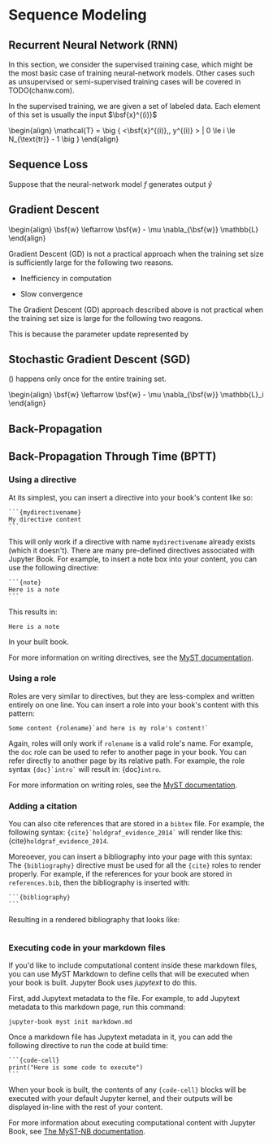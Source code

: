 # Sequence Modeling

## Recurrent Neural Network (RNN)

In this section, we consider the supervised training case, which might be the
most basic case of training neural-network models.
Other cases such as unsupervised or semi-supervised training cases will 
be covered in TODO(chanw.com). 

In the supervised training, we are given a set of labeled data. Each element of
this set is usually the input $\bsf{x}^{(i)}$

\begin{align}
  \mathcal{T} = \big \{ <\bsf{x}^{(i)},\, y^{(i)} > | 0 \le i \le N_{\text{tr}} - 1 \big \}
\end{align}


## Sequence Loss
Suppose that the neural-network model $f$ generates output $\hat{y}$  


## Gradient Descent 

\begin{align}
  \bsf{w} \leftarrow  \bsf{w} - \mu \nabla_{\bsf{w}} \mathbb{L}
\end{align}

Gradient Descent (GD) is not a practical approach when the training set size is
sufficiently large for the following two reasons.

 * Inefficiency in computation

 * Slow convergence


The Gradient Descent (GD) approach described above is not practical when the
training set size is large for the following two reagons. 

This is because the parameter update represented by

## Stochastic Gradient Descent (SGD)




() happens only once for the entire training set.

\begin{align}
  \bsf{w} \leftarrow  \bsf{w} - \mu \nabla_{\bsf{w}} \mathbb{L}_i
\end{align}



## Back-Propagation 



## Back-Propagation Through Time (BPTT)


### Using a directive

At its simplest, you can insert a directive into your book's content like so:

````
```{mydirectivename}
My directive content
```
````

This will only work if a directive with name `mydirectivename` already exists
(which it doesn't). There are many pre-defined directives associated with
Jupyter Book. For example, to insert a note box into your content, you can
use the following directive:

````
```{note}
Here is a note
```
````

This results in:

```{note}
Here is a note
```

In your built book.

For more information on writing directives, see the
[MyST documentation](https://myst-parser.readthedocs.io/).


### Using a role

Roles are very similar to directives, but they are less-complex and written
entirely on one line. You can insert a role into your book's content with
this pattern:

```
Some content {rolename}`and here is my role's content!`
```

Again, roles will only work if `rolename` is a valid role's name. For example,
the `doc` role can be used to refer to another page in your book. You can
refer directly to another page by its relative path. For example, the
role syntax `` {doc}`intro` `` will result in: {doc}`intro`.

For more information on writing roles, see the
[MyST documentation](https://myst-parser.readthedocs.io/).


### Adding a citation

You can also cite references that are stored in a `bibtex` file. For example,
the following syntax: `` {cite}`holdgraf_evidence_2014` `` will render like
this: {cite}`holdgraf_evidence_2014`.

Moreoever, you can insert a bibliography into your page with this syntax:
The `{bibliography}` directive must be used for all the `{cite}` roles to
render properly.
For example, if the references for your book are stored in `references.bib`,
then the bibliography is inserted with:

````
```{bibliography}
```
````

Resulting in a rendered bibliography that looks like:

```{bibliography}
```


### Executing code in your markdown files

If you'd like to include computational content inside these markdown files,
you can use MyST Markdown to define cells that will be executed when your
book is built. Jupyter Book uses *jupytext* to do this.

First, add Jupytext metadata to the file. For example, to add Jupytext metadata
to this markdown page, run this command:

```
jupyter-book myst init markdown.md
```

Once a markdown file has Jupytext metadata in it, you can add the following
directive to run the code at build time:

````
```{code-cell}
print("Here is some code to execute")
```
````

When your book is built, the contents of any `{code-cell}` blocks will be
executed with your default Jupyter kernel, and their outputs will be displayed
in-line with the rest of your content.

For more information about executing computational content with Jupyter Book,
see [The MyST-NB documentation](https://myst-nb.readthedocs.io/).
